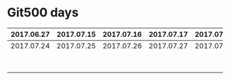 # Git500 days

|2017.06.27	|2017.07.15|2017.07.16|2017.07.17|2017.07.18|2017.07.19|2017.07.20|2017.07.21|2017.07.22|2017.07.23|
|-|-|-|-|-|-|-|-|-|-|
|2017.07.24|2017.07.25|2017.07.26|2017.07.27|2017.07.28	|2017.07.29|2017.07.30|2017.07.31|	|	|
|	|	|	|	|	|	|	|	|	|	|
|	|	|	|	|	|	|	|	|	|	|
|	|	|	|	|	|	|	|	|	|	|
|	|	|	|	|	|	|	|	|	|	|
|	|	|	|	|	|	|	|	|	|	|
|	|	|	|	|	|	|	|	|	|	|
|	|	|	|	|	|	|	|	|	|	|
|	|	|	|	|	|	|	|	|	|	|


